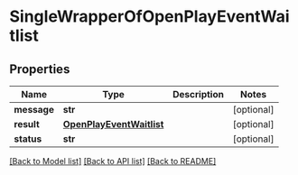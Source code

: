 # SingleWrapperOfOpenPlayEventWaitlist

## Properties
Name | Type | Description | Notes
------------ | ------------- | ------------- | -------------
**message** | **str** |  | [optional] 
**result** | [**OpenPlayEventWaitlist**](OpenPlayEventWaitlist.md) |  | [optional] 
**status** | **str** |  | [optional] 

[[Back to Model list]](../README.md#documentation-for-models) [[Back to API list]](../README.md#documentation-for-api-endpoints) [[Back to README]](../README.md)

